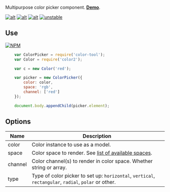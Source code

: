 Multipurpose color picker component. **[Demo](https://dfcreative.github.io/color-tool)**.

[![alt](https://travis-ci.org/dfcreative/color-tool.svg?branch=master)](https://travis-ci.org/dfcreative/color-tool)
[![alt](https://codeclimate.com/github/dfcreative/color-tool/badges/gpa.svg)](https://codeclimate.com/github/dfcreative/color-tool)
[![alt](https://david-dm.org/dfcreative/color-tool.svg)](https://david-dm.org/dfcreative/color-tool)
[![unstable](http://badges.github.io/stability-badges/dist/unstable.svg)](http://github.com/badges/stability-badges)


## Use

[![NPM](https://nodei.co/npm/color-tool.png?mini=true)](https://nodei.co/npm/color-tool/)

```js
	var ColorPicker = require('color-tool');
	var Color = require('color2');

	var c = new Color('red');

	var picker = new ColorPicker({
		color: color,
		space: 'rgb',
		channel: ['red']
	});

	document.body.appendChild(picker.element);
```

## Options

| Name | Description |
|---|---|
| color | Color instance to use as a model. |
| space | Color space to render. See [list of available spaces](http://github.com/dfcreative/color-space). |
| channel | Color channel(s) to render in color space. Whether string or array. |
| type | Type of color picker to set up: `horizontal`, `vertical`, `rectangular`, `radial`, `polar` or other. |